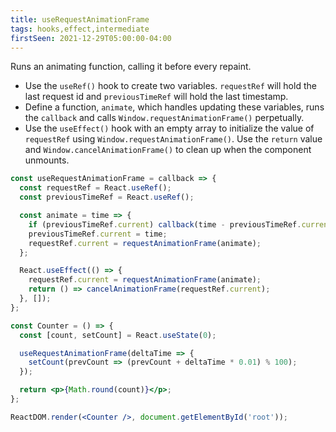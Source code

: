```yaml
---
title: useRequestAnimationFrame
tags: hooks,effect,intermediate
firstSeen: 2021-12-29T05:00:00-04:00
---
```


Runs an animating function, calling it before every repaint.

- Use the `useRef()` hook to create two variables. `requestRef` will hold the last request id and `previousTimeRef` will hold the last timestamp.
- Define a function, `animate`, which handles updating these variables, runs the `callback` and calls `Window.requestAnimationFrame()` perpetually.
- Use the `useEffect()` hook with an empty array to initialize the value of `requestRef` using `Window.requestAnimationFrame()`. Use the `return` value and `Window.cancelAnimationFrame()` to clean up when the component unmounts.

```jsx
const useRequestAnimationFrame = callback => {
  const requestRef = React.useRef();
  const previousTimeRef = React.useRef();

  const animate = time => {
    if (previousTimeRef.current) callback(time - previousTimeRef.current);
    previousTimeRef.current = time;
    requestRef.current = requestAnimationFrame(animate);
  };

  React.useEffect(() => {
    requestRef.current = requestAnimationFrame(animate);
    return () => cancelAnimationFrame(requestRef.current);
  }, []);
};
```

```jsx
const Counter = () => {
  const [count, setCount] = React.useState(0);

  useRequestAnimationFrame(deltaTime => {
    setCount(prevCount => (prevCount + deltaTime * 0.01) % 100);
  });

  return <p>{Math.round(count)}</p>;
};

ReactDOM.render(<Counter />, document.getElementById('root'));
```
